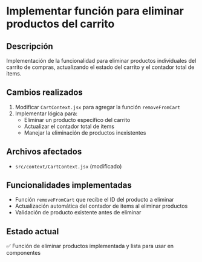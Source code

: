 # Implementar función para eliminar productos del carrito

## Descripción
Implementación de la funcionalidad para eliminar productos individuales del carrito de compras, actualizando el estado del carrito y el contador total de items.

## Cambios realizados
1. Modificar `CartContext.jsx` para agregar la función `removeFromCart`
2. Implementar lógica para:
   - Eliminar un producto específico del carrito
   - Actualizar el contador total de items
   - Manejar la eliminación de productos inexistentes

## Archivos afectados
- `src/context/CartContext.jsx` (modificado)

## Funcionalidades implementadas
- Función `removeFromCart` que recibe el ID del producto a eliminar
- Actualización automática del contador de items al eliminar productos
- Validación de producto existente antes de eliminar

## Estado actual
✅ Función de eliminar productos implementada y lista para usar en componentes
